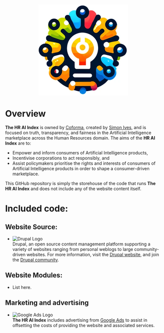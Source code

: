 <p align="center">
  <img alt="Placeholder logo" src="https://raw.githubusercontent.com/simonives/HR-AI-Index/main/logo.png">
</p>

# Overview

**The HR AI Index** is owned by [Coforma](<https://www.coforma.com.au>), created by [Simon Ives](<https://www.simonives.com>), and is focused on truth, transparency, and fairness in the Artificial Intelligence marketplace across the Human Resources domain. The aims of the **HR AI Index** are to:
* Empower and inform consumers of Artificial Intelligence products,
* Incentivise corporations to act responsibly, and
* Assist policymakers prioritise the rights and interests of consumers of Artificial Intelligence products in order to shape a consumer-driven marketplace.

This GitHub repository is simply the storehouse of the code that runs **The HR AI Index** and does not include any of the website content itself.
  
# Included code:
## Website Source:

* <img alt="Drupal Logo" src="https://www.drupal.org/files/Wordmark_blue_RGB.png" height="60px"> <br> Drupal, an open source content management platform supporting a variety of websites ranging from personal weblogs to large community-driven websites. For more information, visit the [Drupal website](<https://www.drupal.org>), and join the [Drupal community](<https://www.drupal.org/community>).

## Website Modules:
* List here.

## Marketing and advertising
* <img alt="Google Ads Logo" src="https://upload.wikimedia.org/wikipedia/commons/c/c7/Google_Ads_logo.svg" height="60px"> <br> **The HR AI Index** includes advertising from [Google Ads](<https://ads.google.com>) to assist in offsetting the costs of providing the website and associated services.
